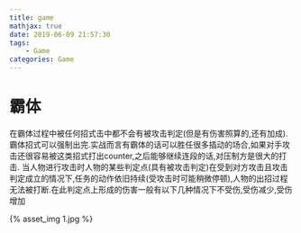 ```yaml
---
title: game
mathjax: true
date: 2019-06-09 21:57:30
tags:
    - Game
categories: Game
---
```

# 霸体
在霸体过程中被任何招式击中都不会有被攻击判定(但是有伤害照算的,还有加成).霸体招式可以强制出完.实战而言有霸体的话可以胜任很多插动的场合,如果对手攻击还很容易被这类招式打出counter,之后能够继续连段的话,对压制方是很大的打击.
当人物进行攻击时人物的某些判定点(具有被攻击判定)在受到对方攻击且攻击判定成立的情况下,任务的动作依旧持续(受攻击时可能稍微停顿),人物的出招过程无法被打断.在此判定点上形成的伤害一般有以下几种情况下不受伤,受伤减少,受伤增加

{% asset_img 1.jpg %}